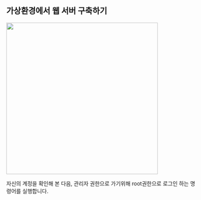 
## 가상환경에서 웹 서버 구축하기

<div>
  <img width="400" src="https://user-images.githubusercontent.com/30786827/49924465-be6e1f80-fef9-11e8-99fa-48e1c2fa27d4.png">
</div>

자신의 계정을 확인해 본 다음, 관리자 권한으로 가기위해 root권한으로 로그인 하는 명령어를 실행합니다.

